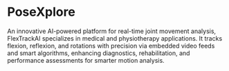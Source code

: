# PoseXplore
An innovative AI-powered platform for real-time joint movement analysis, FlexTrackAI specializes in medical and physiotherapy applications. It tracks flexion, reflexion, and rotations with precision via embedded video feeds and smart algorithms, enhancing diagnostics, rehabilitation, and performance assessments for smarter motion analysis.
